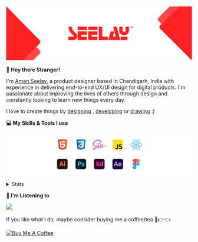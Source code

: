 [![banner](./images/seelay.svg)](https://www.seelay.in)

**👋 Hey there Stranger!**

I'm [Aman Seelay](https://www.seelay.in), a product designer based in Chandigarh, India with experience in delivering end-to-end UX/UI design for digital products. I'm passionate about improving the lives of others through design and constantly looking to learn new things every day.

I love to create things by [designing](https://www.seelay.in/#work) , [developing](https://www.seelay.in/#projects) or [drawing](https://art.seelay.in) :)

**💻 My Skills & Tools I use**

[![banner](./images/skills&tools.svg)](https://www.seelay.in/about)

<details>
  <summary>Stats</summary>

---

<!--START_SECTION:waka-->
![Profile Views](http://img.shields.io/badge/Profile%20Views-1-blue)

**🐱 My GitHub Data** 

> 🏆 45 Contributions in the Year 2023
 > 
> 📦 686.3 kB Used in GitHub's Storage 
 > 
> 💼 Opted to Hire
 > 
> 📜 1 Public Repository 
 > 
> 🔑 42 Private Repositories  
 > 
**I'm a Night 🦉** 

```text
🌞 Morning    150 commits    ████░░░░░░░░░░░░░░░░░░░░░   18.75% 
🌆 Daytime    104 commits    ███░░░░░░░░░░░░░░░░░░░░░░   13.0% 
🌃 Evening    206 commits    ██████░░░░░░░░░░░░░░░░░░░   25.75% 
🌙 Night      340 commits    ██████████░░░░░░░░░░░░░░░   42.5%

```
📅 **I'm Most Productive on Sunday** 

```text
Monday       148 commits    ████░░░░░░░░░░░░░░░░░░░░░   18.5% 
Tuesday      114 commits    ███░░░░░░░░░░░░░░░░░░░░░░   14.25% 
Wednesday    82 commits     ██░░░░░░░░░░░░░░░░░░░░░░░   10.25% 
Thursday     100 commits    ███░░░░░░░░░░░░░░░░░░░░░░   12.5% 
Friday       71 commits     ██░░░░░░░░░░░░░░░░░░░░░░░   8.88% 
Saturday     104 commits    ███░░░░░░░░░░░░░░░░░░░░░░   13.0% 
Sunday       181 commits    █████░░░░░░░░░░░░░░░░░░░░   22.62%

```


📊 **This Week I Spent My Time On** 

```text
⌚︎ Time Zone: Asia/Kolkata

💬 Programming Languages: 
TypeScript               1 hr 50 mins        ██████████░░░░░░░░░░░░░░░   42.27% 
Other                    1 hr 10 mins        ██████░░░░░░░░░░░░░░░░░░░   26.73% 
JavaScript               31 mins             ███░░░░░░░░░░░░░░░░░░░░░░   12.18% 
JSON                     27 mins             ██░░░░░░░░░░░░░░░░░░░░░░░   10.57% 
HTML                     8 mins              ░░░░░░░░░░░░░░░░░░░░░░░░░   3.16%

🔥 Editors: 
VS Code                  4 hrs 21 mins       █████████████████████████   100.0%

💻 Operating System: 
Windows                  4 hrs 21 mins       █████████████████████████   100.0%

```

**I Mostly Code in JavaScript** 

```text
JavaScript               30 repos            █████████████████░░░░░░░░   68.18% 
TypeScript               14 repos            ████████░░░░░░░░░░░░░░░░░   31.82%

```



 Last Updated on 27/01/2023 06:41:44 UTC
<!--END_SECTION:waka-->

---

 </details>

**🎵 I'm Listening to**

<object data="https://now-play.vercel.app/api/generate?uid=7a17a86e-d6b7-43b5-8d9c-1d6dae42a779" >

  <img src="https://now-play.vercel.app/api/generate?uid=7a17a86e-d6b7-43b5-8d9c-1d6dae42a779" />

</object>

If you like what I do, maybe consider buying me a coffee/tea 🥺👉👈

<a href="https://www.buymeacoffee.com/seelay" target="_blank"><img src="https://cdn.buymeacoffee.com/buttons/v2/default-red.png" alt="Buy Me A Coffee" width="150" ></a>
